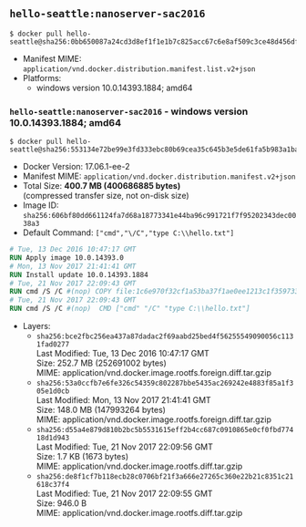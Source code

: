 ## `hello-seattle:nanoserver-sac2016`

```console
$ docker pull hello-seattle@sha256:0bb650087a24cd3d8ef1f1e1b7c825acc67c6e8af509c3ce48d456df34aaf1af
```

-	Manifest MIME: `application/vnd.docker.distribution.manifest.list.v2+json`
-	Platforms:
	-	windows version 10.0.14393.1884; amd64

### `hello-seattle:nanoserver-sac2016` - windows version 10.0.14393.1884; amd64

```console
$ docker pull hello-seattle@sha256:553134e72be99e3fd333ebc80b69cea35c645b3e5de61fa5b983a1ba3e10ff18
```

-	Docker Version: 17.06.1-ee-2
-	Manifest MIME: `application/vnd.docker.distribution.manifest.v2+json`
-	Total Size: **400.7 MB (400686885 bytes)**  
	(compressed transfer size, not on-disk size)
-	Image ID: `sha256:606bf80dd661124fa7d68a18773341e44ba96c991721f7f95202343dec0038a3`
-	Default Command: `["cmd","\/C","type C:\\hello.txt"]`

```dockerfile
# Tue, 13 Dec 2016 10:47:17 GMT
RUN Apply image 10.0.14393.0
# Mon, 13 Nov 2017 21:41:41 GMT
RUN Install update 10.0.14393.1884
# Tue, 21 Nov 2017 22:09:43 GMT
RUN cmd /S /C #(nop) COPY file:1c6e970f32cf1a53ba37f1ae0ee1213c1f35973358a1303a5e33cea7d27a0871 in C: 
# Tue, 21 Nov 2017 22:09:43 GMT
RUN cmd /S /C #(nop)  CMD ["cmd" "/C" "type C:\\hello.txt"]
```

-	Layers:
	-	`sha256:bce2fbc256ea437a87dadac2f69aabd25bed4f56255549090056c1131fad0277`  
		Last Modified: Tue, 13 Dec 2016 10:47:17 GMT  
		Size: 252.7 MB (252691002 bytes)  
		MIME: application/vnd.docker.image.rootfs.foreign.diff.tar.gzip
	-	`sha256:53a0ccfb7e6fe326c54359c802287bbe5435ac269242e4883f85a1f305e1d0cb`  
		Last Modified: Mon, 13 Nov 2017 21:41:41 GMT  
		Size: 148.0 MB (147993264 bytes)  
		MIME: application/vnd.docker.image.rootfs.foreign.diff.tar.gzip
	-	`sha256:d55a4e879d810b2bc5b5531615eff2b4cc687c0910865e0cf0fbd77418d1d943`  
		Last Modified: Tue, 21 Nov 2017 22:09:56 GMT  
		Size: 1.7 KB (1673 bytes)  
		MIME: application/vnd.docker.image.rootfs.diff.tar.gzip
	-	`sha256:de8f1cf7b118ecb28c0706bf21f3a666e27265c360e22b21c8351c21618c37f4`  
		Last Modified: Tue, 21 Nov 2017 22:09:55 GMT  
		Size: 946.0 B  
		MIME: application/vnd.docker.image.rootfs.diff.tar.gzip
